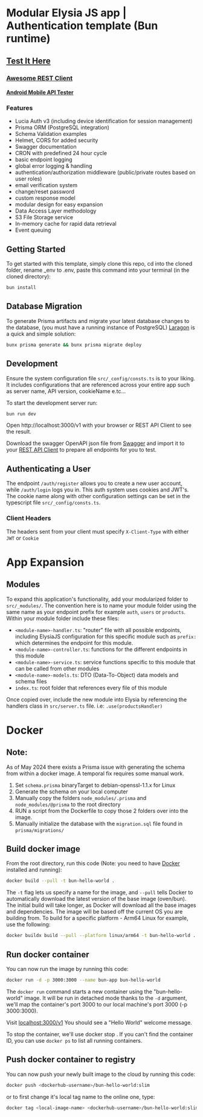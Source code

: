 # Modular Elysia JS app | Authentication template (Bun runtime)

## [Test It Here](https://hello.simmons.studio/api/v1)

### [Awesome REST Client](https://insomnia.rest/download)
#### [Android Mobile API Tester](https://play.google.com/store/apps/details?id=apitester.org&hl=en)

### Features
- Lucia Auth v3 (including device identification for session management)
- Prisma ORM (PostgreSQL integration)
- Schema Validation examples
- Helmet, CORS for added security
- Swagger documentation
- CRON with predefined 24 hour cycle
- basic endpoint logging
- global error logging & handling
- authentication/authorization middleware (public/private routes based on user roles)
- email verification system
- change/reset password
- custom response model
- modular design for easy expansion
- Data Access Layer methodology
- S3 File Storage service
- In-memory cache for rapid data retrieval
- Event queuing



## Getting Started
To get started with this template, simply clone this repo, cd into the cloned folder, rename _env to .env, paste this command into your terminal (in the cloned directory):
```bash
bun install
```

## Database Migration
To generate Prisma artifacts and migrate your latest database changes to the database, (you must have a running instance of PostgreSQL) [Laragon](https://laragon.org) is a quick and simple solution:
```bash
bunx prisma generate && bunx prisma migrate deploy
```


## Development
Ensure the system configuration file `src/_config/consts.ts` is to your liking. It includes configurations that are referenced across your entire app such as server name, API version, cookieName e.tc...

To start the development server run:
```bash
bun run dev
```

Open http://localhost:3000/v1 with your browser or REST API Client to see the result.

Download the swagger OpenAPI json file from [Swagger](http://localhost:3000/v1/swagger) and import it to your
[REST API Client](https://insomnia.rest) to prepare all endpoints for you to test.


## Authenticating a User
The endpoint `/auth/register` allows you to create a new user account, while `/auth/login` logs you in.
This auth system uses cookies and JWT's.
The cookie name along with other configuration settings can be set in the typescript file `src/_config/consts.ts`.

### **Client Headers**
The headers sent from your client must specify `X-Client-Type` with either `JWT` or `Cookie`


# App Expansion
## Modules
To expand this application's functionality, add your modularized folder to `src/_modules/`.
The convention here is to name your module folder using the same name as your endpoint prefix for example `auth`, `users` or `products`.
Within your module folder include these files:
- `<module-name>-handler.ts`: "router" file with all possible endpoints, including ElysiaJS configuration for this specific module such as `prefix:` which determines the endpoint for this module.
- `<module-name>-controller.ts`: functions for the different endpoints in this module
- `<module-name>-service.ts`: service functions specific to this module that can be called from other modules
- `<module-name>-models.ts`: DTO (Data-To-Object) data models and schema files
- `index.ts`: root folder that references every file of this module

Once copied over, include the new module into Elysia by referencing the handlers class in `src/server.ts` file. i.e: `.use(productsHandler)`

# Docker
## Note:
As of May 2024 there exists a Prisma issue with generating the schema from within a docker image. A temporal fix requires some manual work.
1. Set `schema.prisma` binaryTarget to debian-openssl-1.1.x for Linux
2. Generate the schema on your local computer
3. Manually copy the folders `node_modules/.prisma` and `node_modules/@prisma` to the root directory
4. RUN a script from the Dockerfile to copy those 2 folders over into the image.
5. Manually initialize the database with the `migration.sql` file found in `prisma/migrations/`

## Build docker image
From the root directory, run this code (Note: you need to have [Docker]('https://docker.io') installed and running):
```bash
docker build --pull -t bun-hello-world .
```
The `-t` flag lets us specify a name for the image, and `--pull` tells Docker to automatically download the latest version of the base image (oven/bun). The initial build will take longer, as Docker will download all the base images and dependencies. The image will be based off the current OS you are building from. To build for a specific platform - Arm64 Linux for example, use the following:
```bash
docker buildx build --pull --platform linux/arm64 -t bun-hello-world .
```

## Run docker container
You can now run the image by running this code:
```bash
docker run -d -p 3000:3000 --name bun-app bun-hello-world
```

The `docker run` command starts a new container using the "bun-hello-world" image. It will be run in detached mode thanks to the `-d` argument, we'll map the container's port 3000 to our local machine's port 3000 (-p 3000:3000).

Visit [localhost:3000/v1]('http://localhost:3000/v1') You should see a "Hello World" welcome message.

To stop the container, we'll use docker stop <container-id>. If you can't find the container ID, you can use `docker ps` to list all running containers.

## Push docker container to registry
You can now push your newly built image to the cloud by running this code:
```bash
docker push <dockerhub-username>/bun-hello-world:slim

```
or to first change it's local tag name to the online one, type:
```bash
docker tag <local-image-name> <dockerhub-username>/bun-hello-world:slim

```